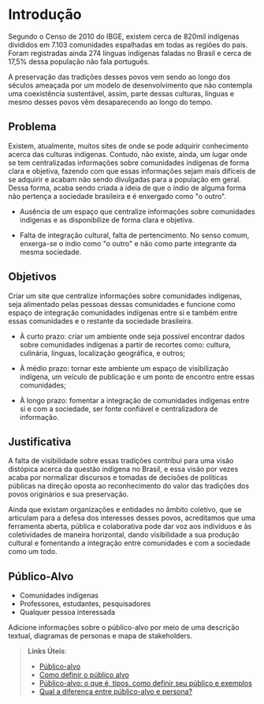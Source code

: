 # Introdução

Segundo o Censo de 2010 do IBGE, existem cerca de 820mil indígenas divididos em 7.103 comunidades espalhadas em todas as regiões do país. Foram registradas ainda 274 línguas indígenas faladas no Brasil e cerca de 17,5% dessa população não fala português.

A preservação das tradições desses povos vem sendo ao longo dos séculos ameaçada por um modelo de desenvolvimento que não contempla uma coexistência sustentável, assim, parte dessas culturas, línguas e mesmo desses povos vêm desaparecendo ao longo do tempo.


## Problema

Existem, atualmente, muitos sites de onde se pode adquirir conhecimento acerca das culturas indígenas. Contudo, não existe, ainda, um lugar onde se tem centralizadas informações sobre comunidades indígenas de forma clara e objetiva, fazendo com que essas informações sejam mais difíceis de se adquirir e acabam não sendo divulgadas para a população em geral. Dessa forma, acaba sendo criada a ideia de que o índio de alguma forma não pertença a sociedade brasileira e é enxergado como "o outro".

- Ausência de um espaço que centralize informações sobre comunidades indígenas e as disponibilize de forma clara e objetiva.

- Falta de integração cultural, falta de pertencimento. No senso comum, enxerga-se o índio como "o outro" e não como parte integrante da mesma sociedade.


## Objetivos

Criar um site que centralize informações sobre comunidades indígenas, seja alimentado pelas pessoas dessas comunidades e funcione como espaço de integração comunidades indígenas entre si e também entre essas comunidades e o restante da sociedade brasileira.

- À curto prazo: criar um ambiente onde seja possível encontrar dados sobre comunidades indígenas a partir de recortes como: cultura, culinária, línguas, localização geográfica, e outros;

- À médio prazo: tornar este ambiente um espaço de visibilização indígena, um veículo de publicação e um ponto de encontro entre essas comunidades;

- À longo prazo: fomentar a integração de comunidades indígenas entre si e com a sociedade, ser fonte confiável e centralizadora de informação.

## Justificativa

A falta de visibilidade sobre essas tradições contribui para uma visão distópica acerca da questão indígena no Brasil, e essa visão por vezes acaba por normalizar discursos e tomadas de decisões de políticas públicas na direção oposta ao reconhecimento do valor das tradições dos povos originários e sua preservação.

Ainda que existam organizações e entidades no âmbito coletivo, que se articulam para a defesa dos interesses desses povos, acreditamos que uma ferramenta aberta, pública e colaborativa pode dar voz aos indivíduos e às coletividades de maneira horizontal, dando visibilidade a sua produção cultural e fomentando a integração entre comunidades e com a sociedade como um todo.


## Público-Alvo

- Comunidades indígenas
- Professores, estudantes, pesquisadores
- Qualquer pessoa interessada


Adicione informações sobre o público-alvo por meio de uma descrição textual, diagramas de personas e mapa de stakeholders.

> **Links Úteis**:
> - [Público-alvo](https://blog.hotmart.com/pt-br/publico-alvo/)
> - [Como definir o público alvo](https://exame.com/pme/5-dicas-essenciais-para-definir-o-publico-alvo-do-seu-negocio/)
> - [Público-alvo: o que é, tipos, como definir seu público e exemplos](https://klickpages.com.br/blog/publico-alvo-o-que-e/)
> - [Qual a diferença entre público-alvo e persona?](https://rockcontent.com/blog/diferenca-publico-alvo-e-persona/)
